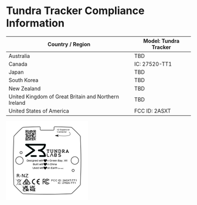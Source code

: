 # Tundra Tracker Compliance Information



| **Country / Region**                                 | **Model: Tundra Tracker** |
| ---------------------------------------------------- | ------------------------- |
| Australia                                            | TBD                       |
| Canada                                               | IC: 27520-TT1             |
| Japan                                                | TBD                       |
| South Korea                                          | TBD                       |
| New Zealand                                          | TBD                       |
| United Kingdom of Great Britain and Northern Ireland | TBD                       |
| United States of America                             | FCC ID: 2ASXT             |



![](images/others/TrackerCertification20211021.png)
